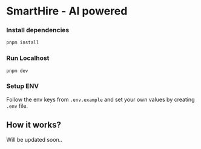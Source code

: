 # SmartHire - AI powered

### Install dependencies

```bash
pnpm install
```

### Run Localhost

```bash
pnpm dev
```

### Setup ENV

Follow the env keys from `.env.example` and set your own values by creating `.env` file.

## How it works?

Will be updated soon..
